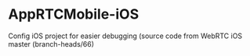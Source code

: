 # AppRTCMobile-iOS
Config iOS project for easier debugging (source code from WebRTC iOS master (branch-heads/66)
